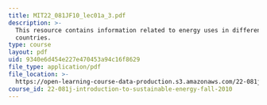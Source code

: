 ```yaml
---
title: MIT22_081JF10_lec01a_3.pdf
description: >-
  This resource contains information related to energy uses in different
  countries.
type: course
layout: pdf
uid: 9340e6d454e227e470453a94c16f8629
file_type: application/pdf
file_location: >-
  https://open-learning-course-data-production.s3.amazonaws.com/22-081j-introduction-to-sustainable-energy-fall-2010/9340e6d454e227e470453a94c16f8629_MIT22_081JF10_lec01a_3.pdf
course_id: 22-081j-introduction-to-sustainable-energy-fall-2010
---
```

